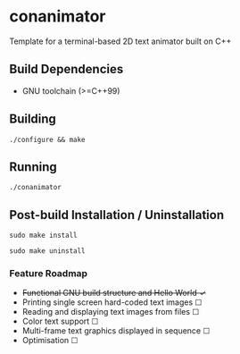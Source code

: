 # conanimator

Template for a terminal-based 2D text animator built on C++


## Build Dependencies

- GNU toolchain (>=C++99)


## Building

`./configure && make`


## Running

`./conanimator`


## Post-build Installation / Uninstallation

`sudo make install`

`sudo make uninstall`


### Feature Roadmap

- ~~Functional GNU build structure and Hello World &#10003;~~
- Printing single screen hard-coded text images &#9744;
- Reading and displaying text images from files &#9744;
- Color text support &#9744;
- Multi-frame text graphics displayed in sequence &#9744;
- Optimisation &#9744;
